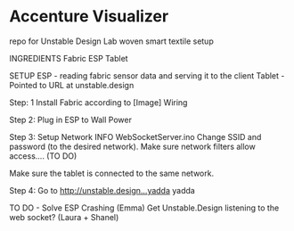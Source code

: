 # Accenture Visualizer
repo for Unstable Design Lab woven smart textile setup


INGREDIENTS
Fabric
ESP
Tablet



SETUP
ESP - reading fabric sensor data and serving it to the client
Tablet - Pointed to URL at unstable.design




Step: 1
Install Fabric according to [Image] Wiring

Step 2: 
Plug in ESP to Wall Power

Step 3:
Setup Network INFO
WebSocketServer.ino 
Change SSID and password (to the desired network). 
Make sure network filters allow access.... (TO DO)

Make sure the tablet is connected to the same network.


Step 4: 
Go to http://unstable.design...yadda yadda 


TO DO - 
Solve ESP Crashing (Emma)
Get Unstable.Design listening to the web socket?  (Laura + Shanel)




